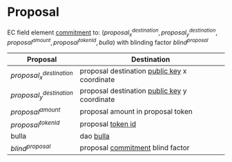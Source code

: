 # Proposal

EC field element [commitment](../crypto/commitment.md) to: $(proposal^{destination}_x, proposal^{destination}_y, proposal^{amount}, proposal^{tokenId}, bulla)$ with blinding factor $blind^{proposal}$

| Proposal                   | Destination                                   |
|----------------------------|-----------------------------------------------|
| $proposal^{destination}_x$ | proposal destination [public key](../crypto/keypair.md) x coordinate  |
| $proposal^{destination}_y$ | proposal destination [public key](../crypto/keypair.md) y coordinate  |
| $proposal^{amount}$        | proposal amount in proposal token             |
| $proposal^{tokenId}$       | proposal [token id](../payment/token_id.md)                             |
| bulla                      | dao [bulla](bulla.md)                                     |
| $blind^{proposal}$         | proposal [commitment](../crypto/commitment.md) blind factor              |
